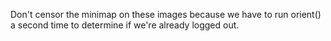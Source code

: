 Don't censor the minimap on these images because we have to run orient()
   a second time to determine if we're already logged out.
